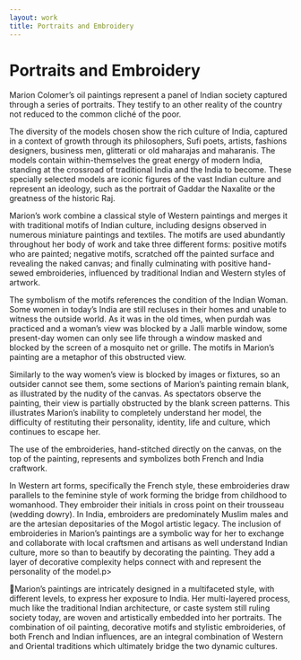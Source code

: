 ```yaml
---
layout: work
title: Portraits and Embroidery
---
```


# Portraits and Embroidery

Marion Colomer’s oil paintings represent a panel of Indian society captured through a series of portraits. They testify to an other reality of the country not reduced to the common cliché of the poor.

The diversity of the models chosen show the rich culture of India, captured in a context of growth through its philosophers, Sufi poets, artists, fashions designers, business men, glitterati or old maharajas and maharanis. The models contain within-themselves the great energy of modern India, standing at the crossroad of traditional India and the India to become. These specially selected models are iconic figures of the vast Indian culture and represent an ideology, such as the portrait of Gaddar the Naxalite or the greatness of the historic Raj.
  
Marion’s work combine a classical style of Western paintings and merges it with traditional motifs of Indian culture, including designs observed in numerous miniature paintings and textiles. The motifs are used abundantly throughout her body of work and take three different forms: positive motifs who are painted; negative motifs, scratched off the painted surface and revealing the naked canvas; and finally culminating with positive hand-sewed embroideries, influenced by traditional Indian and Western styles of artwork.
  
The symbolism of the motifs references the condition of the Indian Woman. Some women in today’s India are still recluses in their homes and unable to witness the outside world. As it was in the old times, when purdah was practiced and a woman’s view was blocked by a Jalli marble window, some present-day women can only see life through a window masked and blocked by the screen of a mosquito net or grille. The motifs in Marion’s painting are a metaphor of this obstructed view.
  
Similarly to the way women’s view is blocked by images or fixtures, so an outsider cannot see them, some sections of Marion’s painting remain blank, as illustrated by the nudity of the canvas. As spectators observe the painting, their view is partially obstructed by the blank screen patterns. This illustrates Marion’s inability to completely understand her model, the difficulty of restituting their personality, identity, life and culture, which continues to escape her.
  
The use of the embroideries, hand-stitched directly on the canvas, on the top of the painting, represents and symbolizes both French and India craftwork.
  
In Western art forms, specifically the French style, these embroideries draw parallels to the feminine style of work forming the bridge from childhood to womanhood. They embroider their initials in cross point on their trousseau (wedding dowry). In India, embroiders are predominately Muslim males and are the artesian depositaries of the Mogol artistic legacy. The inclusion of embroideries in Marion’s paintings are a symbolic way for her to exchange and collaborate with local craftsmen and artisans as well understand Indian culture, more so than to beautify by decorating the painting. They add a layer of decorative complexity helps connect with and represent the personality of the model.p>
  
Marion’s paintings are intricately designed in a multifaceted style, with different levels, to express her exposure to India. Her multi-layered process, much like the traditional Indian architecture, or caste system still ruling society today, are woven and artistically embedded into her portraits. The combination of oil painting, decorative motifs and stylistic embroideries, of both French and Indian influences, are an integral combination of Western and Oriental traditions which ultimately bridge the two dynamic cultures.
